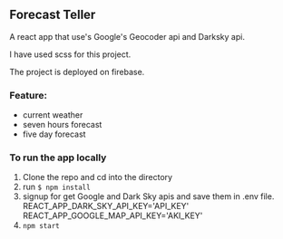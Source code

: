 ## Forecast Teller
A react app that use's Google's Geocoder api and Darksky api.

I have used scss for this project.

The project is deployed on firebase.


### Feature:
- current weather
- seven hours forecast 
- five day forecast

### To run the app locally
1. Clone the repo and cd into the directory
2. run `$ npm install`
3. signup for get Google and Dark Sky apis and save them in .env file. REACT_APP_DARK_SKY_API_KEY='API_KEY' REACT_APP_GOOGLE_MAP_API_KEY='AKI_KEY'
4. `npm start`

